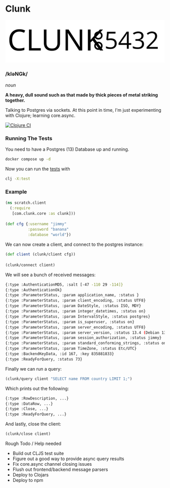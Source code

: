 # Clunk

![Logo](assets/logos/clunk-dual.svg)

### /kləNGk/

*noun*

__A heavy, dull sound such as that made by thick pieces of metal striking together.__

Talking to Postgres via sockets. At this point in time, I'm just experimenting with Clojure; learning core.async.


[![Clojure CI](https://github.com/duanebester/clunk/actions/workflows/clojure.yml/badge.svg?branch=main)](https://github.com/duanebester/clunk/actions/workflows/clojure.yml)

### Running The Tests

You need to have a Postgres (13) Database up and running.

```bash
docker compose up -d
```

Now you can run the [tests](test/com/clunk/core_test.clj) with

```bash
clj -X:test
```

### Example

```clj
(ns scratch.client
  (:require
   [com.clunk.core :as clunk]))

(def cfg {:username "jimmy"
          :password "banana"
          :database "world"})
```

We can now create a client, and connect to the postgres instance:
```clj
(def client (clunk/client cfg))

(clunk/connect client)
```

We will see a bunch of received messages:
```bash
{:type :AuthenticationMD5, :salt [-47 -110 29 -114]}
{:type :AuthenticationOk}
{:type :ParameterStatus, :param application_name, :status }
{:type :ParameterStatus, :param client_encoding, :status UTF8}
{:type :ParameterStatus, :param DateStyle, :status ISO, MDY}
{:type :ParameterStatus, :param integer_datetimes, :status on}
{:type :ParameterStatus, :param IntervalStyle, :status postgres}
{:type :ParameterStatus, :param is_superuser, :status on}
{:type :ParameterStatus, :param server_encoding, :status UTF8}
{:type :ParameterStatus, :param server_version, :status 13.4 (Debian 13.4-1.pgdg100+1)}
{:type :ParameterStatus, :param session_authorization, :status jimmy}
{:type :ParameterStatus, :param standard_conforming_strings, :status on}
{:type :ParameterStatus, :param TimeZone, :status Etc/UTC}
{:type :BackendKeyData, :id 167, :key 835881833}
{:type :ReadyForQuery, :status 73}
```

Finally we can run a query:
```clj
(clunk/query client "SELECT name FROM country LIMIT 1;")
```

Which prints out the following:
```bash
{:type :RowDescription, ...}
{:type :DataRow, ...}
{:type :Close, ...}
{:type :ReadyForQuery, ...}
```

And lastly, close the client:
```clj
(clunk/close client)
```

Rough Todo / Help needed

* Build out CLJS test suite
* Figure out a good way to provide async query results
* Fix core.async channel closing issues
* Flush out frontend/backend message parsers
* Deploy to Clojars
* Deploy to npm
